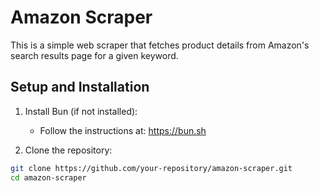 # Amazon Scraper

This is a simple web scraper that fetches product details from Amazon's search results page for a given keyword.

## Setup and Installation

1. Install Bun (if not installed):
   - Follow the instructions at: https://bun.sh

2. Clone the repository:

```bash
git clone https://github.com/your-repository/amazon-scraper.git
cd amazon-scraper